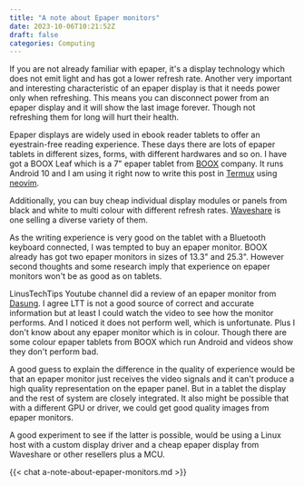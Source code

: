 ```yaml
---
title: "A note about Epaper monitors"
date: 2023-10-06T10:21:52Z
draft: false
categories: Computing
---
```


If you are not already familiar with epaper, it's a display technology which does not emit light and has got a lower refresh rate. Another very important and interesting characteristic of an epaper display is that it needs power only when refreshing. This means you can disconnect power from an epaper display and it will show the last image forever. Though not refreshing them for long will hurt their health.

Epaper displays are widely used in ebook reader tablets to offer an eyestrain-free reading experience. These days there are lots of epaper tablets in different sizes, forms, with different hardwares and so on. I have got a BOOX Leaf which is a 7" epaper tablet from [BOOX](https://boox.com) company. It runs Android 10 and I am using it right now to write this post in [Termux](https://termux.com) using [neovim](https://github.com/neovim/neovim).

Additionally, you can buy cheap individual display modules or panels from black and white to multi colour with different refresh rates. [Waveshare](https://www.waveshare.com/) is one selling a diverse variety of them.

As the writing experience is very good on the tablet with a Bluetooth keyboard connected, I was tempted to buy an epaper monitor. BOOX already has got two epaper monitors in sizes of 13.3" and 25.3". However second thoughts and some research imply that experience on epaper monitors won't be as good as on tablets.

LinusTechTips Youtube channel did a review of an epaper monitor from [Dasung](https://dasung.com). I agree LTT is not a good source of correct and accurate information but at least I could watch the video to see how the monitor performs. And I noticed it does not perform well, which is unfortunate. Plus I don't know about any epaper monitor which is in colour. Though there are some colour epaper tablets from BOOX which run Android and videos show they don't perform bad.

A good guess to explain the difference in the quality of experience would be that an epaper monitor just receives the video signals and it can't produce a high quality representation on the epaper panel. But in a tablet the display and the rest of system are closely integrated. It also might be possible that with a different GPU or driver, we could get good quality images from epaper monitors.

A good experiment to see if the latter is possible, would be using a Linux host with a custom display driver and a cheap epaper display from Waveshare or other resellers plus a MCU.

{{< chat a-note-about-epaper-monitors.md >}}
